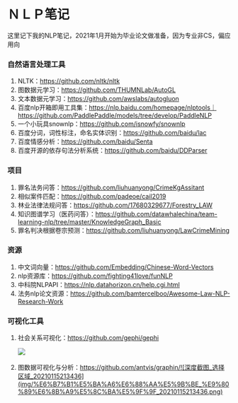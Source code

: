 # ＮＬＰ笔记

这里记下我的NLP笔记，2021年1月开始为毕业论文做准备，因为专业非CS，偏应用向

### 自然语言处理工具

1. NLTK：https://github.com/nltk/nltk
2. 图数据元学习：https://github.com/THUMNLab/AutoGL
3. 文本数据元学习：https://github.com/awslabs/autogluon
4. 百度nlp开箱即用工具集：https://nlp.baidu.com/homepage/nlptools｜https://github.com/PaddlePaddle/models/tree/develop/PaddleNLP
5. 一个小玩具snownlp：https://github.com/isnowfy/snownlp
6. 百度分词，词性标注，命名实体识别：https://github.com/baidu/lac
7. 百度情感分析：https://github.com/baidu/Senta
8. 百度开源的依存句法分析系统：https://github.com/baidu/DDParser



### 项目

1. 罪名法务问答：https://github.com/liuhuanyong/CrimeKgAssitant
2. 相似案件匹配：https://github.com/padeoe/cail2019
3. 林业法律法规问答：https://github.com/17680329677/Forestry_LAW
4. 知识图谱学习（医药问答）：https://github.com/datawhalechina/team-learning-nlp/tree/master/KnowledgeGraph_Basic
5. 罪名判决根据卷宗预测：https://github.com/liuhuanyong/LawCrimeMining

### 资源

1. 中文词向量：https://github.com/Embedding/Chinese-Word-Vectors
2. nlp资源库：https://github.com/fighting41love/funNLP
3. 中科院NLPAPI：https://nlp.datahorizon.cn/help.cgi.html
4. 法务nlp论文资源：https://github.com/bamtercelboo/Awesome-Law-NLP-Research-Work

### 可视化工具

1. 社会关系可视化：https://github.com/gephi/gephi

   ![](http://www.designandanalytics.com/sites/default/files/finals-directed-low.png)

2. 图数据可视化与分析：https://github.com/antvis/graphin/![深度截图_选择区域_20210115213436](img/%E6%B7%B1%E5%BA%A6%E6%88%AA%E5%9B%BE_%E9%80%89%E6%8B%A9%E5%8C%BA%E5%9F%9F_20210115213436.png)

